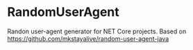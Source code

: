 # RandomUserAgent
Randon user-agent generator for NET Core projects. Based on https://github.com/mkstayalive/random-user-agent-java
